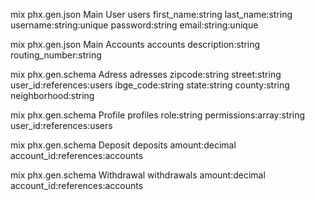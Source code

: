 mix phx.gen.json Main User users first_name:string last_name:string username:string:unique password:string email:string:unique

mix phx.gen.json Main Accounts accounts description:string routing_number:string

mix phx.gen.schema Adress adresses zipcode:string street:string user_id:references:users ibge_code:string state:string county:string neighborhood:string

mix phx.gen.schema Profile profiles role:string permissions:array:string user_id:references:users

mix phx.gen.schema Deposit deposits amount:decimal account_id:references:accounts

mix phx.gen.schema Withdrawal withdrawals amount:decimal account_id:references:accounts